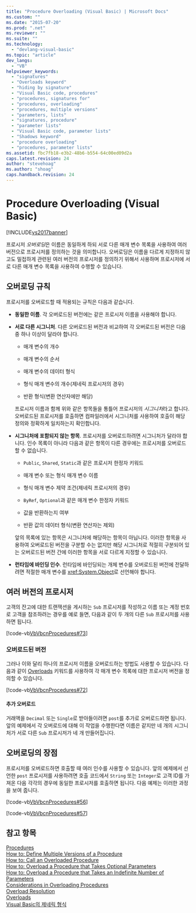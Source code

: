 ```yaml
---
title: "Procedure Overloading (Visual Basic) | Microsoft Docs"
ms.custom: ""
ms.date: "2015-07-20"
ms.prod: ".net"
ms.reviewer: ""
ms.suite: ""
ms.technology: 
  - "devlang-visual-basic"
ms.topic: "article"
dev_langs: 
  - "VB"
helpviewer_keywords: 
  - "signatures"
  - "Overloads keyword"
  - "hiding by signature"
  - "Visual Basic code, procedures"
  - "procedures, signatures for"
  - "procedures, overloading"
  - "procedures, multiple versions"
  - "parameters, lists"
  - "signatures, procedure"
  - "parameter lists"
  - "Visual Basic code, parameter lists"
  - "Shadows keyword"
  - "procedure overloading"
  - "procedures, parameter lists"
ms.assetid: fbc7fb18-e3b2-48b6-b554-64c00ed09d2a
caps.latest.revision: 24
author: "stevehoag"
ms.author: "shoag"
caps.handback.revision: 24
---
```

# Procedure Overloading (Visual Basic)
[!INCLUDE[vs2017banner](../../../../visual-basic/developing-apps/includes/vs2017banner.md)]

프로시저 *오버로딩*은 이름은 동일하게 하되 서로 다른 매개 변수 목록을 사용하여 여러 버전으로 프로시저를 정의하는 것을 의미합니다.  오버로딩은 이름을 다르게 지정하지 않고도 밀접하게 관련된 여러 버전의 프로시저를 정의하기 위해서 사용하며  프로시저에 서로 다른 매개 변수 목록을 사용하여 수행할 수 있습니다.  
  
## 오버로딩 규칙  
 프로시저를 오버로드할 때 적용되는 규칙은 다음과 같습니다.  
  
-   **동일한 이름**.  각 오버로드된 버전에는 같은 프로시저 이름을 사용해야 합니다.  
  
-   **서로 다른 시그니처**.  다른 오버로드된 버전과 비교하여 각 오버로드된 버전은 다음 중 하나 이상이 달라야 합니다.  
  
    -   매개 변수의 개수  
  
    -   매개 변수의 순서  
  
    -   매개 변수의 데이터 형식  
  
    -   형식 매개 변수의 개수\(제네릭 프로시저의 경우\)  
  
    -   반환 형식\(변환 연산자에만 해당\)  
  
     프로시저 이름과 함께 위와 같은 항목들을 통틀어 프로시저의 *시그니처*라고 합니다.  오버로드된 프로시저를 호출하면 컴파일러에서 시그니처를 사용하여 호출이 해당 정의와 정확하게 일치하는지 확인합니다.  
  
-   **시그니처에 포함되지 않는 항목**.  프로시저를 오버로드하려면 시그니처가 달라야 합니다.  인수 목록이 아니라 다음과 같은 항목이 다른 경우에는 프로시저를 오버로드할 수 없습니다.  
  
    -   `Public`, `Shared`, `Static`과 같은 프로시저 한정자 키워드  
  
    -   매개 변수 또는 형식 매개 변수 이름  
  
    -   형식 매개 변수 제약 조건\(제네릭 프로시저의 경우\)  
  
    -   `ByRef`, `Optional`과 같은 매개 변수 한정자 키워드  
  
    -   값을 반환하는지 여부  
  
    -   반환 값의 데이터 형식\(변환 연산자는 제외\)  
  
     앞의 목록에 있는 항목은 시그니처에 해당하는 항목이 아닙니다.  이러한 항목을 사용하여 오버로드된 버전을 구분할 수는 없지만 해당 시그니처로 적절히 구분되어 있는 오버로드된 버전 간에 이러한 항목을 서로 다르게 지정할 수 있습니다.  
  
-   **런타임에 바인딩 인수**.  런타임에 바인딩되는 개체 변수를 오버로드된 버전에 전달하려면 적절한 매개 변수를 <xref:System.Object>로 선언해야 합니다.  
  
## 여러 버전의 프로시저  
 고객의 잔고에 대한 트랜잭션을 게시하는 `Sub` 프로시저를 작성하고 이름 또는 계정 번호로 고객을 참조하려는 경우를 예로 들면,  다음과 같이 두 개의 다른 `Sub` 프로시저를 사용하면 됩니다.  
  
 [!code-vb[VbVbcnProcedures#73](../../../../visual-basic/programming-guide/language-features/procedures/codesnippet/visualbasic/procedure-overloading_1.vb)]  
  
### 오버로드된 버전  
 그러나 이와 달리 하나의 프로시저 이름을 오버로드하는 방법도 사용할 수 있습니다.  다음과 같이 [Overloads](../../../../visual-basic/language-reference/modifiers/overloads.md) 키워드를 사용하여 각 매개 변수 목록에 대한 프로시저 버전을 정의할 수 있습니다.  
  
 [!code-vb[VbVbcnProcedures#72](../../../../visual-basic/programming-guide/language-features/procedures/codesnippet/visualbasic/procedure-overloading_2.vb)]  
  
#### 추가 오버로드  
 거래액을 `Decimal` 또는 `Single`로 받아들이려면 `post`를 추가로 오버로드하면 됩니다.  앞의 예제에서 각 오버로드에 대해 이 작업을 수행한다면 이름은 같지만 네 개의 시그니처가 서로 다른 `Sub` 프로시저가 네 개 만들어집니다.  
  
## 오버로딩의 장점  
 프로시저를 오버로드하면 호출할 때 여러 인수를 사용할 수 있습니다.  앞의 예제에서 선언한 `post` 프로시저를 사용하려면 호출 코드에서 `String` 또는 `Integer`로 고객 ID를 가져온 다음 각각의 경우에 동일한 프로시저를 호출하면 됩니다.  다음 예제는 이러한 과정을 보여 줍니다.  
  
 [!code-vb[VbVbcnProcedures#56](../../../../visual-basic/programming-guide/language-features/procedures/codesnippet/visualbasic/procedure-overloading_3.vb)]  
  
 [!code-vb[VbVbcnProcedures#57](../../../../visual-basic/programming-guide/language-features/procedures/codesnippet/visualbasic/procedure-overloading_4.vb)]  
  
## 참고 항목  
 [Procedures](../../../../visual-basic/programming-guide/language-features/procedures/index.md)   
 [How to: Define Multiple Versions of a Procedure](../../../../visual-basic/programming-guide/language-features/procedures/how-to-define-multiple-versions-of-a-procedure.md)   
 [How to: Call an Overloaded Procedure](../../../../visual-basic/programming-guide/language-features/procedures/how-to-call-an-overloaded-procedure.md)   
 [How to: Overload a Procedure that Takes Optional Parameters](../../../../visual-basic/programming-guide/language-features/procedures/how-to-overload-a-procedure-that-takes-optional-parameters.md)   
 [How to: Overload a Procedure that Takes an Indefinite Number of Parameters](../../../../visual-basic/programming-guide/language-features/procedures/how-to-overload-a-procedure-that-takes-an-indefinite-number-of-parameters.md)   
 [Considerations in Overloading Procedures](../../../../visual-basic/programming-guide/language-features/procedures/considerations-in-overloading-procedures.md)   
 [Overload Resolution](../../../../visual-basic/programming-guide/language-features/procedures/overload-resolution.md)   
 [Overloads](../../../../visual-basic/language-reference/modifiers/overloads.md)   
 [Visual Basic의 제네릭 형식](../../../../visual-basic/programming-guide/language-features/data-types/generic-types.md)